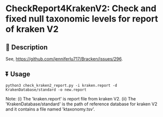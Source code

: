 # CheckReport4KrakenV2: Check and fixed null taxonomic levels for report of kraken V2

## :newspaper: Description

See, https://github.com/jenniferlu717/Bracken/issues/296.

## :arrow_double_down: Usage

``` Shell
python3 check_kraken2_report.py -i kraken.report -d KrakenDatabase/standard -o new.report
```
Note: (i) The 'kraken.report' is report file from kraken V2. (ii) The 'KrakenDatabase/standard' is the path of reference database for kraken V2 and it contains a file named 'ktaxonomy.tsv'.

